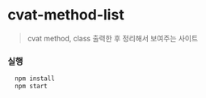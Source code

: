 # cvat-method-list

> cvat method, class 출력한 후 정리해서 보여주는 사이트

### 실행
```bash
  npm install
  npm start
```
